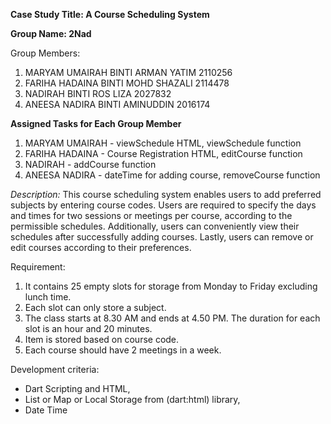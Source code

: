 **Case Study Title: A Course Scheduling System**

**Group Name: 2Nad**

Group Members:
1. MARYAM UMAIRAH BINTI ARMAN YATIM 2110256
2. FARIHA HADAINA BINTI MOHD SHAZALI 2114478	
3. NADIRAH BINTI ROS LIZA 2027832
4. ANEESA NADIRA BINTI AMINUDDIN 2016174

**Assigned Tasks for Each Group Member**
1. MARYAM UMAIRAH - viewSchedule HTML, viewSchedule function
2. FARIHA HADAINA - Course Registration HTML, editCourse function
3. NADIRAH - addCourse function
4. ANEESA NADIRA - dateTime for adding course, removeCourse function

*Description:*
This course scheduling system enables users to add preferred subjects by entering course codes. Users are required to specify the days and times for two sessions or meetings per course, according to the permissible schedules. Additionally, users can conveniently view their schedules after successfully adding courses. Lastly, users can remove or edit courses according to their preferences.

Requirement:
1. It contains 25 empty slots for storage from Monday to Friday excluding lunch time.
2. Each slot can only store a subject.
3. The class starts at 8.30 AM and ends at 4.50 PM. The duration for each slot is an hour and 20 minutes.
4. Item is stored based on course code.
5. Each course should have 2 meetings in a week.

Development criteria:
- Dart Scripting and HTML,
- List or Map or Local Storage from (dart:html) library,
- Date Time
